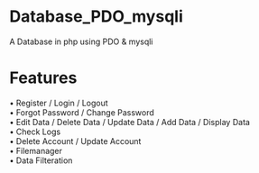 # Database_PDO_mysqli
A Database in php using PDO &amp; mysqli

# Features
&bull; Register / Login / Logout<br>
&bull; Forgot Password / Change Password<br>
&bull; Edit Data / Delete Data / Update Data / Add Data / Display Data<br>
&bull; Check Logs<br>
&bull; Delete Account / Update Account<br>
&bull; Filemanager<br>
&bull; Data Filteration
